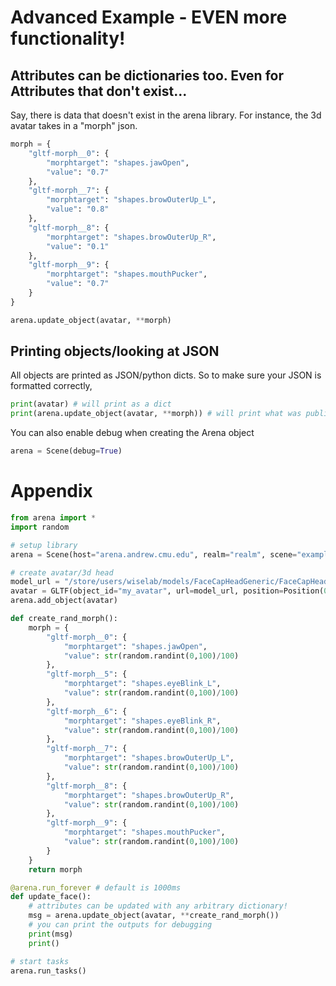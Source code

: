 # Advanced Example - EVEN more functionality!

## Attributes can be dictionaries too. Even for Attributes that don't exist...
Say, there is data that doesn't exist in the arena library. For instance, the 3d avatar takes in a "morph" json.
```python
morph = {
    "gltf-morph__0": {
        "morphtarget": "shapes.jawOpen",
        "value": "0.7"
    },
    "gltf-morph__7": {
        "morphtarget": "shapes.browOuterUp_L",
        "value": "0.8"
    },
    "gltf-morph__8": {
        "morphtarget": "shapes.browOuterUp_R",
        "value": "0.1"
    },
    "gltf-morph__9": {
        "morphtarget": "shapes.mouthPucker",
        "value": "0.7"
    }
}

arena.update_object(avatar, **morph)
```

## Printing objects/looking at JSON
All objects are printed as JSON/python dicts. So to make sure your JSON is formatted correctly,
```python
print(avatar) # will print as a dict
print(arena.update_object(avatar, **morph)) # will print what was published as a dict
```
You can also enable debug when creating the Arena object
```python
arena = Scene(debug=True)
```

# Appendix
```python
from arena import *
import random

# setup library
arena = Scene(host="arena.andrew.cmu.edu", realm="realm", scene="example")

# create avatar/3d head
model_url = "/store/users/wiselab/models/FaceCapHeadGeneric/FaceCapHeadGeneric.gltf"
avatar = GLTF(object_id="my_avatar", url=model_url, position=Position(0,1.75,-1.5), scale=Scale(5,5,5))
arena.add_object(avatar)

def create_rand_morph():
    morph = {
        "gltf-morph__0": {
            "morphtarget": "shapes.jawOpen",
            "value": str(random.randint(0,100)/100)
        },
        "gltf-morph__5": {
            "morphtarget": "shapes.eyeBlink_L",
            "value": str(random.randint(0,100)/100)
        },
        "gltf-morph__6": {
            "morphtarget": "shapes.eyeBlink_R",
            "value": str(random.randint(0,100)/100)
        },
        "gltf-morph__7": {
            "morphtarget": "shapes.browOuterUp_L",
            "value": str(random.randint(0,100)/100)
        },
        "gltf-morph__8": {
            "morphtarget": "shapes.browOuterUp_R",
            "value": str(random.randint(0,100)/100)
        },
        "gltf-morph__9": {
            "morphtarget": "shapes.mouthPucker",
            "value": str(random.randint(0,100)/100)
        }
    }
    return morph

@arena.run_forever # default is 1000ms
def update_face():
    # attributes can be updated with any arbitrary dictionary!
    msg = arena.update_object(avatar, **create_rand_morph())
    # you can print the outputs for debugging
    print(msg)
    print()

# start tasks
arena.run_tasks()
```
